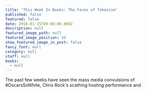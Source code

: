 ```yaml
---
title: 'This Week In Books: The Faces of Tokenism'
published: false
featured: false
date: 2016-01-15T09:00:00.000Z
description: null
featured_image_path: null
featured_image_position: 50
show_featured_image_in_post: false
fancy_font: null
category: null
staff: null
books:
  - null
---
```


The past few weeks have seen the mass media convulsions of #OscarsSoWhite, Chris Rock's scathing hosting performance and